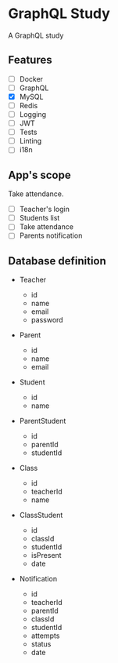 # GraphQL Study

A GraphQL study

## Features

- [ ] Docker
- [ ] GraphQL
- [x] MySQL
- [ ] Redis
- [ ] Logging
- [ ] JWT
- [ ] Tests
- [ ] Linting
- [ ] i18n

## App's scope

Take attendance.

- [ ] Teacher's login
- [ ] Students list
- [ ] Take attendance
- [ ] Parents notification

## Database definition

- Teacher
  * id
  * name
  * email
  * password

- Parent
  * id
  * name
  * email

- Student
  * id
  * name

- ParentStudent
  * id
  * parentId
  * studentId

- Class
  * id
  * teacherId
  * name

- ClassStudent
  * id
  * classId
  * studentId
  * isPresent
  * date

- Notification
  * id
  * teacherId
  * parentId
  * classId
  * studentId
  * attempts
  * status
  * date
